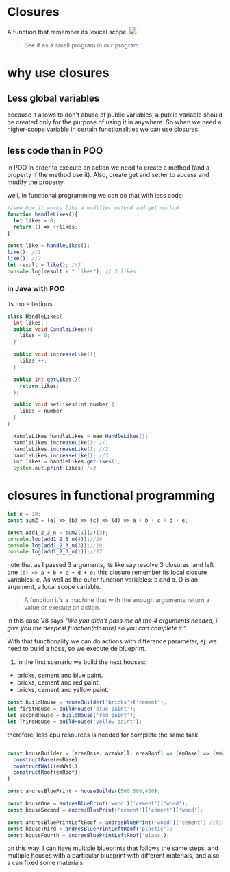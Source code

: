 # Closures
A function that remember its lexical scope.
![](https://i.postimg.cc/c1Tt43cc/Screenshot-from-2022-05-12-11-13-34.png)

> See it as a small program in our program.

# why use closures

## Less global variables
because it allows to don't abuse of public variables, a public variable should be created only for the purpose of using it in anywhere. So when we need a higher-scope variable in certain functionalities we can use closures.

## less code than in POO
in POO in order to execute an action we need to create a method (and a property if the method use it). Also, create get and setter to access and modify the property.

well, in functional programming we can do that with less code:

```js
//see how it works like a modifier method and get method
function handleLikes(){
  let likes = 0;
  return () => ++likes;
}

const like = handleLikes();
like(); //1
like(); //2
let result = like(); //3
console.log(result + " likes"); // 3 likes
```

### in Java with POO
its more tedious.
```Java
class HandleLikes{
  int likes;
  public void CandleLikes(){
    likes = 0;
  }

  public void increaseLike(){
    likes ++;
  }

  public int getLikes(){
    return likes;
  };

  public void setLikes(int number){
    likes = number
  }
}
```

```Java
  HandleLikes handleLikes = new HandleLikes();  
  handleLikes.increaseLike(); //1
  handleLikes.increaseLike(); //2
  handleLikes.increaseLike(); //3
  int likes = handleLikes.getLikes();
  System.out.print(likes) //3
```

# closures in functional programming

```js
let e = 10;
const sum2 = (a) => (b) => (c) => (d) => a + b + c + d + e;

const add1_2_3_n = sum2(1)(2)(3);
console.log(add1_2_3_n(4));//20
console.log(add1_2_3_n(3));//19
console.log(add1_2_3_n(1));//17
```
note that as I passed 3 arguments, its like say resolve 3 closures, and left one `(d) => a + b + c + d + e;` this closure remember its local closure variables: c. As well as the outer function variables: b and a. D is an argument, a local scope variable.

> A function it's a machine that with the enough arguments return a value or execute an action.

in this case V8 says *"like you didn't pass me all the 4 arguments needed, i give you the deepest function(closure) so you can complete it."*

With that functionality we can do actions with difference parameter, ej: 
we need to build a hose, so we execute de blueprint.
1. in the first scenario we build the next houses:
* bricks, cement and blue paint.
* bricks, cement and red paint.
* bricks, cement and yellow paint.

```js
const buildHouse = houseBuilder('bricks')('cement');
let firstHouse = buildHouse('blue paint');
let secondHouse = buildHouse('red paint');
let ThirdHouse = buildHouse('yellow paint');
```
therefore, less cpu resources is needed for complete the same task.

```js

const houseBuilder = (areaBase, areaWall, areaRoof) => (emBase) => (emWall) => (emRoof) =>{
  constructBase(emBase);
  constructWall(emWall);
  constructRoof(emRoof);
}

const andresBluePrint = houseBuilder(500,600,400);

const houseOne = andresBluePrint('wood')('cement')('wood');
const houseSecond = andresBluePrint('cement')('cement')('wood');

const andresBluePrintLeftRoof = andresBluePrint('wood')('cement') //fixing wood and cement.
const houseThird = andresBluePrintLeftRoof('plastic');
const houseFourth = andresBluePrintLeftRoof('glass');
```
on this way, I can have multiple blueprints that follows the same steps, and multiple houses with a particular blueprint with different materials, and also a can fixed some materials.
